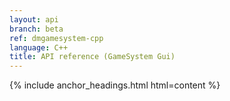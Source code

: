 ```yaml
---
layout: api
branch: beta
ref: dmgamesystem-cpp
language: C++
title: API reference (GameSystem Gui)
---
```

{% include anchor_headings.html html=content %}